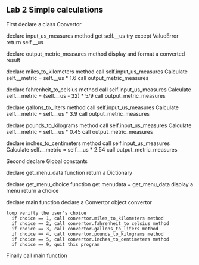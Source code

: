 Lab 2  Simple calculations
------------------

First
  declare a class Convertor

  declare input_us_measures method
    get self.__us
    try except ValueError
    return self.__us

  declare output_metric_measures method
    display and format a converted result

  declare miles_to_kilometers method
    call self.input_us_measures
    Calculate self.__metric = self.__us * 1.6
    call output_metric_measures

  declare fahrenheit_to_celsius method
    call self.input_us_measures
    Calculate self.__metric = (self.__us - 32) * 5/9
    call output_metric_measures

  declare gallons_to_liters method
    call self.input_us_measures
    Calculate self.__metric = self.__us * 3.9
    call output_metric_measures

  declare pounds_to_kilograms method
    call self.input_us_measures
    Calculate self.__metric = self.__us * 0.45
    call output_metric_measures

  declare inches_to_centimeters method
    call self.input_us_measures
    Calculate self.__metric = self.__us * 2.54
    call output_metric_measures

Second
  declare Global constants

  declare get_menu_data function
    return a Dictionary

  declare get_menu_choice function
    get menudata = get_menu_data
    display a menu
    return a choice

  declare main function
    declare a Convertor object convertor

    loop verifty the user's choice
      if choice == 1, call convertor.miles_to_kilometers method
      if choice == 2, call convertor.fahrenheit_to_celsius method
      if choice == 3, call convertor.gallons_to_liters method
      if choice == 4, call convertor.pounds_to_kilograms method
      if choice == 5, call convertor.inches_to_centimeters method
      if choice == 9, quit this program

Finally
  call main function
